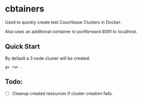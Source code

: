 # cbtainers

Used to quickly create test Couchbase Clusters in Docker.

Also uses an additional container to portforward 8091 to localhost.

## Quick Start

By default a 3 node cluster will be created.
```
go run .
```

## Todo:
- [ ] Cleanup created resources if cluster creation fails.